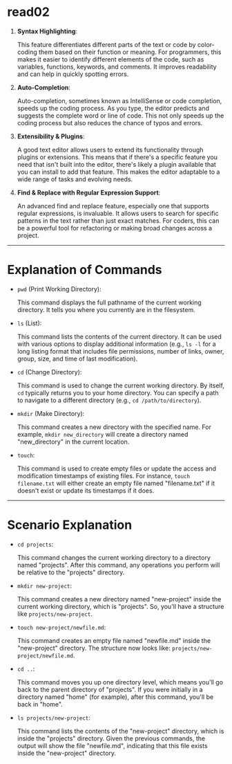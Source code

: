 # read02
1. **Syntax Highlighting**:

   This feature differentiates different parts of the text or code by color-coding them based on their function or meaning. For programmers, this makes it easier to identify different elements of the code, such as variables, functions, keywords, and comments. It improves readability and can help in quickly spotting errors.

2. **Auto-Completion**:

   Auto-completion, sometimes known as IntelliSense or code completion, speeds up the coding process. As you type, the editor predicts and suggests the complete word or line of code. This not only speeds up the coding process but also reduces the chance of typos and errors.

3. **Extensibility & Plugins**:

   A good text editor allows users to extend its functionality through plugins or extensions. This means that if there's a specific feature you need that isn't built into the editor, there's likely a plugin available that you can install to add that feature. This makes the editor adaptable to a wide range of tasks and evolving needs.

4. **Find & Replace with Regular Expression Support**:

   An advanced find and replace feature, especially one that supports regular expressions, is invaluable. It allows users to search for specific patterns in the text rather than just exact matches. For coders, this can be a powerful tool for refactoring or making broad changes across a project.

---

# Explanation of Commands

- `pwd` (Print Working Directory):

   This command displays the full pathname of the current working directory. It tells you where you currently are in the filesystem.

- `ls` (List):

   This command lists the contents of the current directory. It can be used with various options to display additional information (e.g., `ls -l` for a long listing format that includes file permissions, number of links, owner, group, size, and time of last modification).

- `cd` (Change Directory):

   This command is used to change the current working directory. By itself, `cd` typically returns you to your home directory. You can specify a path to navigate to a different directory (e.g., `cd /path/to/directory`).

- `mkdir` (Make Directory):

   This command creates a new directory with the specified name. For example, `mkdir new_directory` will create a directory named "new_directory" in the current location.

- `touch`:

   This command is used to create empty files or update the access and modification timestamps of existing files. For instance, `touch filename.txt` will either create an empty file named "filename.txt" if it doesn't exist or update its timestamps if it does.

---

# Scenario Explanation

- `cd projects`:

   This command changes the current working directory to a directory named "projects". After this command, any operations you perform will be relative to the "projects" directory.

- `mkdir new-project`:

   This command creates a new directory named "new-project" inside the current working directory, which is "projects". So, you'll have a structure like `projects/new-project`.

- `touch new-project/newfile.md`:

   This command creates an empty file named "newfile.md" inside the "new-project" directory. The structure now looks like: `projects/new-project/newfile.md`.

- `cd ..`:

   This command moves you up one directory level, which means you'll go back to the parent directory of "projects". If you were initially in a directory named "home" (for example), after this command, you'll be back in "home".

- `ls projects/new-project`:

   This command lists the contents of the "new-project" directory, which is inside the "projects" directory. Given the previous commands, the output will show the file "newfile.md", indicating that this file exists inside the "new-project" directory.
